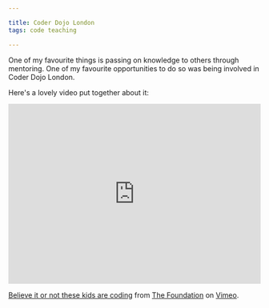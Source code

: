 ```yaml
---

title: Coder Dojo London
tags: code teaching

---
```


One of my favourite things is passing on knowledge to others through mentoring. One of my favourite opportunities to do so was being involved in Coder Dojo London.

Here's a lovely video put together about it:

<iframe src="https://player.vimeo.com/video/69306841" width="100%" height="360" frameborder="0" webkitallowfullscreen mozallowfullscreen allowfullscreen></iframe>
<p><a href="https://vimeo.com/69306841">Believe it or not these kids are coding</a> from <a href="https://vimeo.com/thefoundationpeople">The Foundation</a> on <a href="https://vimeo.com">Vimeo</a>.</p>